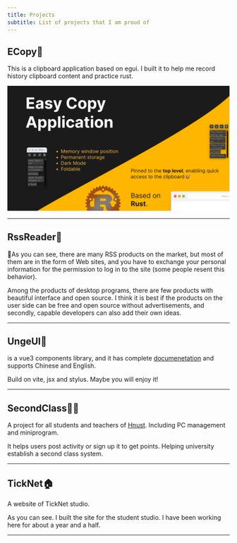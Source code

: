 ```yaml
---
title: Projects
subtitle: List of projects that I am proud of
---
```


## ECopy📝

<GitHubLink repo="peterroe/ECopy" /> This is a clipboard application based on egui. I built it to help me record history  clipboard content and practice rust.

<img src="https://github.com/peterroe/ECopy/raw/main/snapshot.png" border/>

---

## RssReader📖

<GitHubLink repo="peterroe/Rss-Reader" /> 🤔As you can see, there are many RSS products on the market, but most of them are in the form of Web sites, and you have to exchange your personal information for the permission to log in to the site (some people resent this behavior).

Among the products of desktop programs, there are few products with beautiful interface and open source. I think it is best if the products on the user side can be free and open source without advertisements, and secondly, capable developers can also add their own ideas.

<RssReader />

---

## UngeUI🌊

<GitHubLink repo="UngeUI/ungeui" /> is a vue3 components library, and it has complete [documenetation](https://ungeui.github.io/ungeui/) and supports Chinese and English.

Build on vite, jsx and stylus. Maybe you will enjoy it!
<Unge />

***

## SecondClass👨‍🎓

A project for all students and teachers of [Hnust](https://www.hnust.edu.cn/). Including PC management and miniprogram.

It helps users post activity or sign up it to get points. Helping university establish a second class system.

<SecondClass />

***

## TickNet🏠️

A website of TickNet studio.

As you can see. I built the site for the student studio. I have been working here for about a year and a half.

<Ticknet />

***
